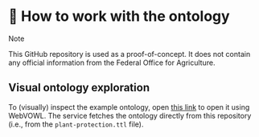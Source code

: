 # :page_with_curl: How to work with the ontology

> [!NOTE]
> This GitHub repository is used as a proof-of-concept. It does not contain any official information from the Federal Office for Agriculture.

## Visual ontology exploration

To (visually) inspect the example ontology, open [this link](https://service.tib.eu/webvowl/#iri=https://raw.githubusercontent.com/blw-ofag-ufag/ontology/refs/heads/main/plant-protection.ttl) to open it using WebVOWL. The service fetches the ontology directly from this repository (i.e., from the `plant-protection.ttl` file).
